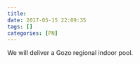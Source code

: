 ```yaml
---
title:
date: 2017-05-15 22:09:35
tags: []
categories: [PN]
---
```


We will deliver a Gozo regional indoor pool.